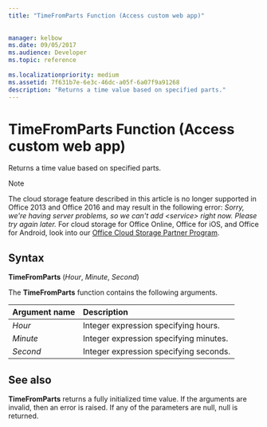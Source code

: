 ```yaml
---
title: "TimeFromParts Function (Access custom web app)"
 
 
manager: kelbow
ms.date: 09/05/2017
ms.audience: Developer
ms.topic: reference
  
ms.localizationpriority: medium
ms.assetid: 7f631b7e-6e3c-46dc-a05f-6a07f9a91268
description: "Returns a time value based on specified parts."
---
```


# TimeFromParts Function (Access custom web app)

Returns a time value based on specified parts.
  
> [!NOTE]
> The cloud storage feature described in this article is no longer supported in Office 2013 and Office 2016 and may result in the following error:
> *Sorry, we're having server problems, so we can't add \<service\> right now. Please try again later.*
> For cloud storage for Office Online, Office for iOS, and Office for Android, look into our [Office Cloud Storage Partner Program](https://dev.office.com/programs/officecloudstorage).
  
## Syntax

**TimeFromParts** (*Hour*, *Minute*, *Second*)
  
The **TimeFromParts** function contains the following arguments.
  
|**Argument name**|**Description**|
|:-----|:-----|
| *Hour*  <br/> |Integer expression specifying hours. |
| *Minute*  <br/> |Integer expression specifying minutes. |
| *Second*  <br/> |Integer expression specifying seconds. |

## See also

 **TimeFromParts** returns a fully initialized time value. If the arguments are invalid, then an error is raised. If any of the parameters are null, null is returned.
  